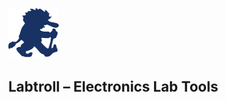 <img title="labtroll logo" alt="labtroll logo" src="resources/troll_blue_640_640.png" width="20%"/>

# Labtroll – Electronics Lab Tools

